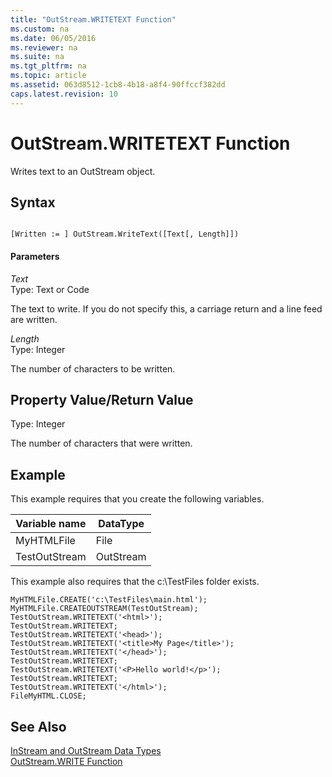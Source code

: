 ```yaml
---
title: "OutStream.WRITETEXT Function"
ms.custom: na
ms.date: 06/05/2016
ms.reviewer: na
ms.suite: na
ms.tgt_pltfrm: na
ms.topic: article
ms.assetid: 063d8512-1cb8-4b18-a8f4-90ffccf382dd
caps.latest.revision: 10
---
```

# OutStream.WRITETEXT Function
Writes text to an OutStream object.  
  
## Syntax  
  
```  
  
[Written := ] OutStream.WriteText([Text[, Length]])  
```  
  
#### Parameters  
 *Text*  
 Type: Text or Code  
  
 The text to write. If you do not specify this, a carriage return and a line feed are written.  
  
 *Length*  
 Type: Integer  
  
 The number of characters to be written.  
  
## Property Value\/Return Value  
 Type: Integer  
  
 The number of characters that were written.  
  
## Example  
 This example requires that you create the following variables.  
  
|Variable name|DataType|  
|-------------------|--------------|  
|MyHTMLFile|File|  
|TestOutStream|OutStream|  
  
 This example also requires that the c:\\TestFiles folder exists.  
  
```  
MyHTMLFile.CREATE('c:\TestFiles\main.html');  
MyHTMLFile.CREATEOUTSTREAM(TestOutStream);  
TestOutStream.WRITETEXT('<html>');  
TestOutStream.WRITETEXT;  
TestOutStream.WRITETEXT('<head>');  
TestOutStream.WRITETEXT('<title>My Page</title>');  
TestOutStream.WRITETEXT('</head>');  
TestOutStream.WRITETEXT;  
TestOutStream.WRITETEXT('<P>Hello world!</p>');  
TestOutStream.WRITETEXT;  
TestOutStream.WRITETEXT('</html>');  
FileMyHTML.CLOSE;  
```  
  
## See Also  
 [InStream and OutStream Data Types](InStream-and-OutStream-Data-Types.md)   
 [OutStream.WRITE Function](OutStream.WRITE-Function.md)